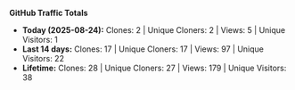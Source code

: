 
**GitHub Traffic Totals**

- **Today (2025-08-24):** Clones: 2 | Unique Cloners: 2 | Views: 5 | Unique Visitors: 1
- **Last 14 days:** Clones: 17 | Unique Cloners: 17 | Views: 97 | Unique Visitors: 22
- **Lifetime:** Clones: 28 | Unique Cloners: 27 | Views: 179 | Unique Visitors: 38
